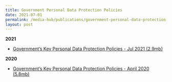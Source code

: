 ```yaml
---
title: Government Personal Data Protection Policies
date: 2021-07-01
permalink: /media-hub/publications/government-personal-data-protection-policies/
layout: post
---
```

**2021**
* [Government’s Key Personal Data Protection Policies -  Jul 2021 (2.9mb)](/files/publications/government-personal-data-protection-policies-jul21.pdf)

**2020**
* [Government’s Key Personal Data Protection Policies - April 2020  (5.8mb)](/files/publications/government-personal-data-protection-policies-Apr2020.pdf)